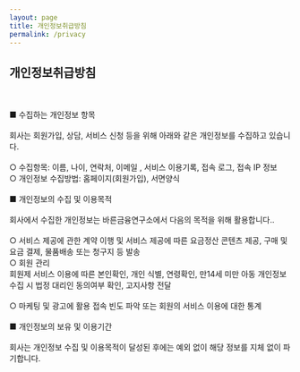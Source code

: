 ```yaml
---
layout: page
title: 개인정보취급방침
permalink: /privacy
---
```



<h2>개인정보취급방침</h2><br>
<br>
■ 수집하는 개인정보 항목<br>
<br>
회사는 회원가입, 상담, 서비스 신청 등을 위해 아래와 같은 개인정보를 수집하고 있습니다.<br>
<br>
○ 수집항목: 이름, 나이, 연락처, 이메일 , 서비스 이용기록, 접속 로그, 접속 IP 정보<br>
○ 개인정보 수집방법: 홈페이지(회원가입), 서면양식<br>
<br>
■ 개인정보의 수집 및 이용목적<br>
<br>
회사에서 수집한 개인정보는 바른금융연구소에서 다음의 목적을 위해 활용합니다..<br>
<br>
○ 서비스 제공에 관한 계약 이행 및 서비스 제공에 따른 요금정산 콘텐츠 제공, 구매 및 요금 결제, 물품배송 또는 청구지 등 발송<br>
○ 회원 관리<br>
회원제 서비스 이용에 따른 본인확인, 개인 식별, 연령확인, 만14세 미만 아동 개인정보 수집 시 법정 대리인 동의여부 확인, 고지사항 전달<br>
<br>
○ 마케팅 및 광고에 활용 접속 빈도 파악 또는 회원의 서비스 이용에 대한 통계<br>
<br>
■ 개인정보의 보유 및 이용기간<br>
<br>
회사는 개인정보 수집 및 이용목적이 달성된 후에는 예외 없이 해당 정보를 지체 없이 파기합니다.